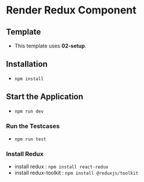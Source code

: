 # Render Redux Component

## Template
- This template uses **02-setup**.
 
## Installation
- `npm install`

## Start the Application
- `npm run dev`

### Run the Testcases
- `npm run test`

### Install Redux
- install redux : `npm install react-redux`
- install redux-toolkit : `npm install @reduxjs/toolkit`
